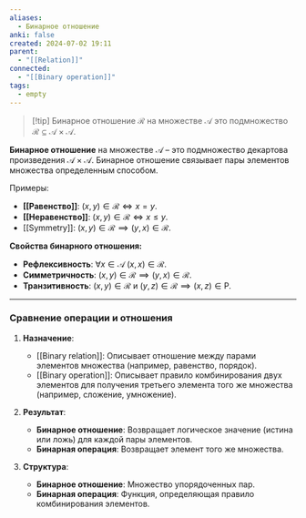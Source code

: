```yaml
---
aliases:
  - Бинарное отношение
anki: false
created: 2024-07-02 19:11
parent:
  - "[[Relation]]"
connected:
  - "[[Binary operation]]"
tags:
  - empty
---
```


> [!tip] Бинарное отношение $\mathcal{R}$ на множестве $\mathcal{A}$ 
> это подмножество $\mathcal{R} \subseteq \mathcal{A} \times \mathcal{A}$.


**Бинарное отношение** на множестве $\mathcal{A}$ – это подмножество декартова произведения $\mathcal{A} \times \mathcal{A}$. Бинарное отношение связывает пары элементов множества определенным способом.


Примеры:
- **[[Равенство]]**: $(x, y) \in \mathcal{R} \iff x = y$.
- **[[Неравенство]]**: $(x, y) \in \mathcal{R} \iff x \leq y$.
- [[Symmetry]]: $(x, y) \in \mathcal{R} \implies (y, x) \in \mathcal{R}$.

**Свойства бинарного отношения:**
- **Рефлексивность**: $\forall x \in \mathcal{A} \; (x, x) \in \mathcal{R}$.
- **Симметричность**: $(x, y) \in \mathcal{R} \implies (y, x) \in \mathcal{R}$.
- **Транзитивность**: $(x, y) \in \mathcal{R}$ и $(y, z) \in \mathcal{R} \implies (x, z) \in \mathcal{Р}$.

---

### Сравнение операции и отношения

1. **Назначение**:
   - [[Binary relation]]: Описывает отношение между парами элементов множества (например, равенство, порядок).
   - [[Binary operation]]: Описывает правило комбинирования двух элементов для получения третьего элемента того же множества (например, сложение, умножение).

2. **Результат**:
   - **Бинарное отношение**: Возвращает логическое значение (истина или ложь) для каждой пары элементов.
   - **Бинарная операция**: Возвращает элемент того же множества.

3. **Структура**:
   - **Бинарное отношение**: Множество упорядоченных пар.
   - **Бинарная операция**: Функция, определяющая правило комбинирования элементов.